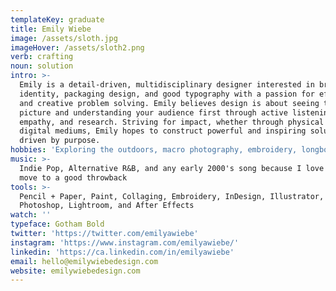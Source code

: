 ```yaml
---
templateKey: graduate
title: Emily Wiebe
image: /assets/sloth.jpg
imageHover: /assets/sloth2.png
verb: crafting
noun: solution
intro: >-
  Emily is a detail-driven, multidisciplinary designer interested in brand
  identity, packaging design, and good typography with a passion for efficiency
  and creative problem solving. Emily believes design is about seeing the full
  picture and understanding your audience first through active listening,
  empathy, and research. Striving for impact, whether through physical or
  digital mediums, Emily hopes to construct powerful and inspiring solutions
  driven by purpose. 
hobbies: 'Exploring the outdoors, macro photography, embroidery, longboarding'
music: >-
  Indie Pop, Alternative R&B, and any early 2000's song because I love to bust a
  move to a good throwback
tools: >-
  Pencil + Paper, Paint, Collaging, Embroidery, InDesign, Illustrator,
  Photoshop, Lightroom, and After Effects
watch: ''
typeface: Gotham Bold
twitter: 'https://twitter.com/emilyawiebe'
instagram: 'https://www.instagram.com/emilyawiebe/'
linkedin: 'https://ca.linkedin.com/in/emilyawiebe'
email: hello@emilywiebedesign.com
website: emilywiebedesign.com
---
```


